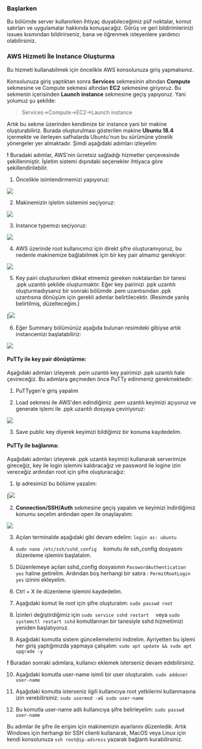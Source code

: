 ### Başlarken
   Bu bölümde server kullanırken ihtiyaç duyabileceğimiz püf noktalar, komut satırları ve uygulamalar hakkında konuşacağız. Görüş ve geri bildirimlerinizi  issues kısmından bildirirseniz, bana ve öğrenmek isteyenlere yardımcı olabilirsiniz.

### AWS Hizmeti İle Instance Oluşturma
Bu hizmeti kullanabilmek için öncelikle AWS konsolunuza giriş yapmalısınız. 

Konsolunuza giriş yaptıktan sonra **Services** sekmesinin altından **Compute** sekmesine ve Compute sekmesi altından **EC2** sekmesine giriyoruz. Bu sekmenin içerisinden **Launch instance** sekmesine geçiş yapıyoruz. Yani yolumuz şu şekilde:
> Services->Compute->EC2->Launch instance

Artık bu sekme üzerinden kendimize bir instance yani bir makine oluşturabiliriz.  Burada oluşturulması gösterilen makine **Ubuntu 18.4** içermekte ve ilerleyen safhalarda Ubuntu'nun bu sürümüne yönelik yönergeler yer almaktadır. Şimdi aşağıdaki adımları izleyelim:

**!** Buradaki adımlar, AWS'nin ücretsiz sağladığı hizmetler çerçevesinde şekillenmiştir.  İşletim sistemi dışındaki seçenekler ihtiyaca göre şekillendirilebilir.

1. Öncelikle isimlendirmemizi yapıyoruz:

[![](/images/names_and_tags.png)](/images/names_and_tags.png)


2.  Makinemizin işletim sistemini seçiyoruz:

[![](/images/machine_image.png)](/images/machine_image.png)


3. Instance typemızı seçiyoruz:

[![](/images/instance_type.png)](/images/instance_type.png)


4. AWS üzerinde root kullanıcımız için direkt şifre oluşturamıyoruz, bu nedenle makinemize bağlabilmek için bir key pair almamız gerekiyor:


[![](/images/key_pair.png)](/images/key_pair.png)


5. Key pairi oluştururken dikkat etmemiz gereken noktalardan bir tanesi .ppk uzantılı şekilde oluşturmaktır. Eğer key pairinizi .ppk uzantılı oluşturmadıysanız bir sonraki bölümde .pem uzantısından .ppk uzantısına dönüşüm için gerekli adımlar belirtilecektir. (Resimde yanlış belirtilmiş, düzelteceğim.)

[![](/images/create_key_pair.png)


6. Eğer Summary bölümünüz aşağıda bulunan resimdeki gibiyse artık instancemizi başlatabiliriz:

[![](/images/launch_instance.png)](/images/launch_instance.png)

#### PuTTy ile key pair dönüştürme:
Aşağıdaki adımları izleyerek .pem uzantılı key pairimizi .ppk uzantılı hale çevireceğiz. Bu adımlara geçmeden  önce PuTTy edinmeniz gerekmektedir:

1. PuTTygen'e giriş yapalım


2. Load sekmesi ile AWS'den edindiğimiz .pem uzantılı keyimizi açıyoruz ve generate işlemi ile .ppk uzantılı dosyaya çeviriyoruz:

[![](/images/convert_key.png)](/images/convert_key.png)


3. Save public key diyerek keyimizi bildiğimiz bir konuma kaydedelim.

#### PuTTy ile bağlanma:
Aşağıdaki adımları izleyerek .ppk uzantılı keyimizi kullanarak serverimize gireceğiz, key ile login işlemini kaldıracağız ve password ile logine izin vereceğiz ardından root için şifre oluşturacağız:


1.  Ip adresimizi bu bölüme yazalım:

[![](/images/convert_key.png)


2.  **Connection/SSH/Auth** sekmesine geçiş yapalım ve keyimizi indirdiğimiz konumu seçelim ardından open ile onaylayalım:

[![](/images/select_key_file.png)](/images/select_key_file.png)


3.  Açılan terminalde aşağıdaki gibi devam edelim:
`login as: ubuntu`

4.  `sudo nano /etc/ssh/sshd_config  `
komutu ile ssh_config dosyasını düzenleme işlemini başlatalım.

5.  Düzenlemeye açılan sshd_config dosyasının 
`PasswordAuthentication yes`
haline getirelim. 
Ardından boş herhangi bir satıra :
`PermitRootLogin yes`
izinini ekleyelim.

6. Ctrl + X ile düzenleme işlemini kaydedelim.

7.  Aşağıdaki komut ile root için şifre oluşturalım:
`sudo passwd root`

8.  İzinleri değiştirdiğimiz için 
`sudo service sshd restart  `
veya 
`sudo systemctl restart sshd`
komutlarınan  bir tanesiyle sshd hizmetimizi yeniden başlatıyoruz.

9. Aşağıdaki komutla sistem güncellemelerini indirelim. Ayriyetten bu işlemi her giriş yaptığımızda yapmaya çalışalım:
`sudo apt update && sudo apt upgrade -y`

**!** Buradan sonraki adımlara, kullanıcı eklemek isterseniz devam edebilirsiniz.

10. Aşağıdaki komutla user-name isimli bir user oluşturalım. 
`sudo adduser user-name`

11. Aşağıdaki komutla isterseniz ilgili kullanıcıya root yetkilerini kullanmasına izin verebilirsiniz:
`sudo usermod -aG sudo user-name`

12. Bu komutla user-name adlı kullanıcıya şifre belirleyelim:
`sudo passwd user-name`

Bu adımlar ile şifre ile erişim için makinemizin ayarlarını düzenledik. Artık Windows için herhangi bir SSH clienti kullanarak, MacOS veya Linux için kendi konsolunuza  `ssh root@ip-adsress` yazarak bağlantı kurabilirsiniz. 
